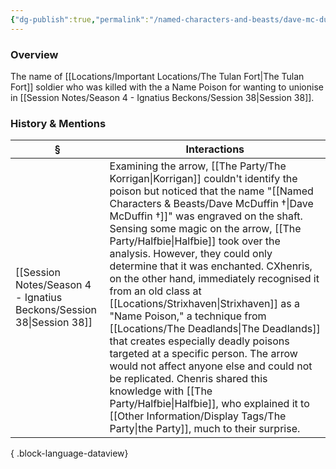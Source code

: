 ```yaml
---
{"dg-publish":true,"permalink":"/named-characters-and-beasts/dave-mc-duffin/","tags":["NPC"],"updated":"2025-05-30T12:08:10.440+01:00"}
---
```



### Overview
The name of [[Locations/Important Locations/The Tulan Fort\|The Tulan Fort]] soldier who was killed with the a Name Poison for wanting to unionise in [[Session Notes/Season 4 - Ignatius Beckons/Session 38\|Session 38]].

### History & Mentions
| §                                                                       | Interactions                                                                                                                                                                                                                                                                                                                                                                                                                                                                                                                                                                                                                                                                                  |
| ----------------------------------------------------------------------- | --------------------------------------------------------------------------------------------------------------------------------------------------------------------------------------------------------------------------------------------------------------------------------------------------------------------------------------------------------------------------------------------------------------------------------------------------------------------------------------------------------------------------------------------------------------------------------------------------------------------------------------------------------------------------------------------- |
| [[Session Notes/Season 4 - Ignatius Beckons/Session 38\|Session 38]] | Examining the arrow, [[The Party/The Korrigan\|Korrigan]] couldn't identify the poison but noticed that the name "[[Named Characters & Beasts/Dave McDuffin †\|Dave McDuffin †]]" was engraved on the shaft. Sensing some magic on the arrow, [[The Party/Halfbie\|Halfbie]] took over the analysis. However, they could only determine that it was enchanted. CXhenris, on the other hand, immediately recognised it from an old class at [[Locations/Strixhaven\|Strixhaven]] as a "Name Poison," a technique from [[Locations/The Deadlands\|The Deadlands]] that creates especially deadly poisons targeted at a specific person. The arrow would not affect anyone else and could not be replicated. Chenris shared this knowledge with [[The Party/Halfbie\|Halfbie]], who explained it to [[Other Information/Display Tags/The Party\|the Party]], much to their surprise. |

{ .block-language-dataview}
